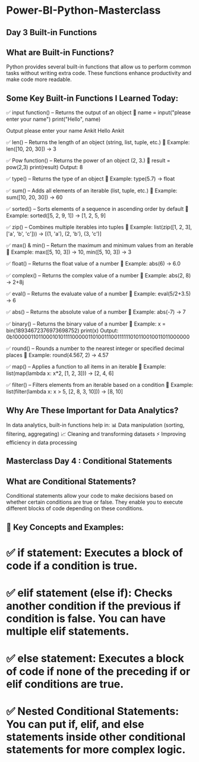 # Power-BI-Python-Masterclass
## Day 3 Built-in Functions 

## What are Built-in Functions?

Python provides several built-in functions that allow us to perform common tasks without writing extra code. These functions enhance productivity and make code more readable.

## Some Key Built-in Functions I Learned Today:
✅ input function() – Returns the output of an object 
🔹 name = input("please enter your name")
 print("Hello", name)

 Output 
 please enter your name Ankit
 Hello Ankit

✅ len() – Returns the length of an object (string, list, tuple, etc.)
🔹 Example: len([10, 20, 30]) → 3

✅ Pow function() – Returns the power of an object (2, 3.)
🔹 result = pow(2,3)
 print(result)
 Output: 8

✅ type() – Returns the type of an object
🔹 Example: type(5.7) → float

✅ sum() – Adds all elements of an iterable (list, tuple, etc.)
🔹 Example: sum([10, 20, 30]) → 60

✅ sorted() – Sorts elements of a sequence in ascending order by default
🔹 Example: sorted([5, 2, 9, 1]) → [1, 2, 5, 9]

✅ zip() – Combines multiple iterables into tuples
🔹 Example: list(zip([1, 2, 3], ['a', 'b', 'c'])) → [(1, 'a'), (2, 'b'), (3, 'c')]

✅ max() & min() – Return the maximum and minimum values from an iterable
🔹 Example: max([5, 10, 3]) → 10, min([5, 10, 3]) → 3

✅ float() – Returns the float value of a number
🔹 Example: abs(6) → 6.0

✅ complex() – Returns the complex value of a number
🔹 Example: abs(2, 8) → 2+8j

✅ eval() – Returns the evaluate value of a number
🔹 Example: eval(5/2+3.5) → 6

✅ abs() – Returns the absolute value of a number
🔹 Example: abs(-7) → 7

✅ binary() – Returns the binary value of a number
🔹 Example: x = bin(18934672376973698752)
 print(x)
 Output: 0b10000011011000101011110000011010011100111111010110010011011000000


✅ round() – Rounds a number to the nearest integer or specified decimal places
🔹 Example: round(4.567, 2) → 4.57

✅ map() – Applies a function to all items in an iterable
🔹 Example: list(map(lambda x: x*2, [1, 2, 3])) → [2, 4, 6]

✅ filter() – Filters elements from an iterable based on a condition
🔹 Example: list(filter(lambda x: x > 5, [2, 8, 3, 10])) → [8, 10]


## Why Are These Important for Data Analytics?
In data analytics, built-in functions help in:
📊 Data manipulation (sorting, filtering, aggregating)
📈 Cleaning and transforming datasets
⚡ Improving efficiency in data processing


## Masterclass Day 4 : Conditional Statements

## What are Conditional Statements?

Conditional statements allow your code to make decisions based on whether certain conditions are true or false. They enable you to execute different blocks of code depending on these conditions.

## 🚀 Key Concepts and Examples:

# ✅ if statement: Executes a block of code if a condition is true.

# ✅ elif statement (else if): Checks another condition if the previous if condition is false. You can have multiple elif statements.

# ✅ else statement: Executes a block of code if none of the preceding if or elif conditions are true.

# ✅ Nested Conditional Statements: You can put if, elif, and else statements inside other conditional statements for more complex logic.
 



